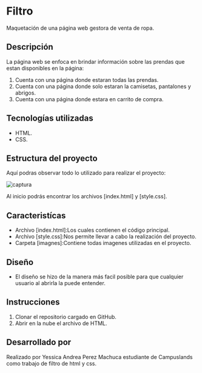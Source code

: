 # Filtro
Maquetación de una página web gestora de venta de ropa.

## Descripción
La página web se enfoca en brindar información sobre las prendas que estan disponibles en la página:

1. Cuenta con una página donde estaran todas las prendas.
2. Cuenta con una página donde solo estaran la camisetas, pantalones y abrigos.
3. Cuenta con una página donde estara en carrito de compra.

## Tecnologías utilizadas
* HTML.
* CSS.

## Estructura del proyecto
Aquí podras observar todo lo utilizado para realizar el proyecto:

![captura](https://github.com/user-attachments/assets/d80d87b9-07cb-4b2a-a758-a085fcc43d4c)


Al inicio podrás encontrar los archivos [index.html] y [style.css].

## Caracteristícas
* Archivo [index.html]:Los cuales contienen el código principal.
* Archivo [style.css]:Nos permite llevar a cabo la realización del proyecto.
* Carpeta [imagnes]:Contiene todas imagenes utilizadas en el proyecto.

## Diseño
* El diseño se hizo de la manera más facil posible para que cualquier usuario al abrirla la puede entender.

## Instrucciones

1. Clonar el repositorio cargado en GitHub.
2. Abrir en la nube el archivo de HTML.

## Desarrollado por
Realizado por Yessica Andrea Perez Machuca estudiante de Campuslands como trabajo de filtro de html y css.
